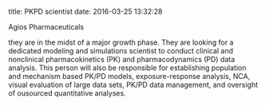 title: PKPD scientist
date: 2016-03-25 13:32:28

Agios Pharmaceuticals
 
 
 they are in the midst of a major growth phase. They are looking for a dedicated modeling and simulations scientist to conduct clinical and nonclinical pharmacokinetics (PK) and pharmacodynamics (PD) data analysis. This person will also be responsible for establishing population and mechanism based PK/PD models, exposure-response analysis, NCA, visual evaluation of large data sets, PK/PD data management, and oversight of ousourced quantitative analyses.